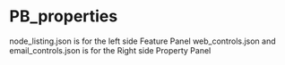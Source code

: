 # PB_properties
node_listing.json is for the left side Feature Panel
web_controls.json and email_controls.json is for the Right side Property Panel

